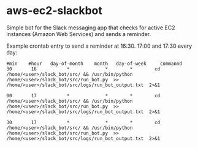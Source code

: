 # aws-ec2-slackbot

Simple bot for the Slack messaging app that checks for active EC2 instances (Amazon Web Services) and sends a reminder.



Example crontab entry to send a reminder at 16:30. 17:00 and 17:30 every day:

```
#min    #hour   day-of-month    month   day-of-week     commannd
30       16           *             *        *        cd /home/<user>/slack_bot/src/ && /usr/bin/python /home/<user>/slack_bot/src/run_bot.py  >> /home/<user>/slack_bot/src/logs/run_bot_output.txt  2>&1

00       17           *             *        *        cd /home/<user>/slack_bot/src/ && /usr/bin/python /home/<user>/slack_bot/src/run_bot.py  >> /home/<user>/slack_bot/src/logs/run_bot_output.txt  2>&1

30       17           *             *        *        cd /home/<user>/slack_bot/src/ && /usr/bin/python /home/<user>/slack_bot/src/run_bot.py  >> /home/<user>/slack_bot/src/logs/run_bot_output.txt  2>&1
```


